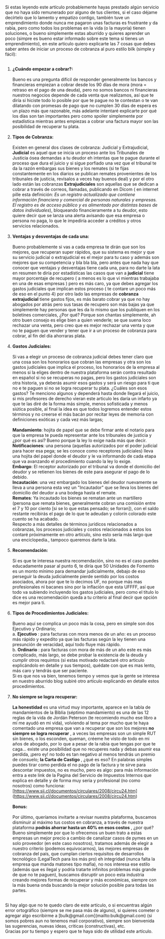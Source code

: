 Si estas leyendo este artículo probablemente hayas prestado algún servicio que no haya sido remunerado por alguno de tus clientes, si el caso déjame decírtelo que lo lamento y empatizo contigo, también tuve un emprendimiento donde nunca me pagaron unas facturas es frustrante y da rabia, pero como todos los problemas en la vida (o la mayoría) tienen soluciones, o bueno simplemente estas aburrido y quieres aprender un poco (simpre es bueno estar informado sobre este tema si tienes un emprendimiento), en este articulo quiero explicarte las 7 cosas que debes saber antes de iniciar un proceso de cobranza al puro estilo bilk (simple y fácil):
<br><br>
1. **¿Cuándo empezar a cobrar?:**
<br><br>
Bueno es una pregunta difícil de responder generalmente los bancos y financieras empiezan a cobrar desde los 90 días de mora (mora = retraso en el pago de una deuda), pero no somos bancos ni financieras nuestros negocios depende de cada venta que realizamos, así que te diría si hiciste todo lo posible por que te pague no te contestan o te van dilatando con promesas de pago que no cumplen 30 días de espera es un plazo más que razonable, más adelante intentaré explicarte por qué los días son tan importantes pero como spoiler simplemente por estadística mientras antes empiezas a cobrar una factura mayor son las posibilidad de recuperar tu plata.
<br><br>
2. **Tipos de Cobranza:**
<br><br>
Existen en general dos clases de cobranza: Judicial y Extrajudicial, **Judicial** es aquel que se inicia un proceso ante los Tribunales de Justicia ósea demandas a tu deudor eh intentas que te pague durante el proceso que dura el juicio y si sigue porfiado una vez que el tribunal te da la razón embargas sus bienes y los remates (si te fijas constantemente en los diarios se publican remates provenientes de los tribunales de justicia, revísalos a veces hay buenos deal) y por el otro lado están las cobranzas **Extrajudiciales** son aquellas que se dedican a cobrar a través de correos, llamadas, publicando en Dicom ( en internet pille esta definición: _Es un registro actualizado que contiene información financiera y comercial de personas naturales y empresas. El registro es de acceso público y es alimentado por distintas bases de datos individuales_), bloqueando financieramente a tu deudor, esto quiere decir que se lanza una alerta avisando que esa empresa o persona no paga, lo que le impediría acceder a créditos y otros servicios relacionados.
<br><br>
3. **Ventajas y desventajas de cada una:**
<br><br>
Bueno probablemente si vas a cada empresa te dirán que son los mejores, que recuperan super rápidos, que su sistema es mejor y que su servicio judicial o extrajudicial es el mejor para tu caso y además son mejores que su competencia y bla bla bla, pero antes que nada hay que conocer que ventajas y desventajas tiene cada una, para no darte la lata en resumen te diría por estadísticas las casos que van a **judicial** tiene mayor porcentaje de recupero ( a menos es lo que vi mientras trabajaba en una de esas empresas ) pero es más caro, ya que debes agregar los gastos judiciales que implican estos proceso ( te contare un poco más de eso en el punto 4) por otro lado las empresas de **cobranza extrajudicial** tiene gastos fijos, es más barato cobrar ya que no hay abogados por atrás pero sus tasas de recupero son más bajas ya que simplemente hay personas que les da lo mismo que los publiquen en los boletines comerciales, ¿Por qué? Porque son chantas simplemente, ah otro buen consejo es elige bien a quien venderle; se que suena loco rechazar una venta, pero creo que es mejor rechazar una venta y que no te paguen que vender y tener que ir a un proceso de cobranza para cobrar, al fin del día ahorraras plata.
<br><br>
4. **Gastos Judiciales:**
<br><br>
Si vas a elegir un proceso de cobranza judicial debes tener claro que una cosa son los honorarios que cobran las empresas y otra son los gastos judiciales que implica el proceso, los honorarios de la empresa al menos si la eliges dentro de nuestra plataforma serán contra resultado en español si no se recuperas no pagas, pero los gastos judiciales son otra historia, ya deberás asumir esos gastos y será un riesgo para ti que no e te paguen si no se logra recuperar tu plata. ¿Cuáles son esos gastos? Te menciono algunos y dependerá hasta donde llegará el juicio, si mis profesores de derecho vieran este articulo les daría un infarto ya que te las diré de la forma más simple, menos sofisticada y menos siútica posible, al final la idea es que todos logremos entender estos términos y no creerse el más bacán por recitar leyes de memoria con definiciones exóticas y cada vez más largas;
<br><br> **Mandamiento**: hojita de papel que se debe firmar ante el notario para que la empresa te pueda representar ante los tribunales de justicia y ¿por qué es así? Bueno porque la ley lo exige nada más que decir.
<br> **Notificaciones**: una persona (aquellas autorizados por el poder judicial para hacer esa pega; se les conoce como receptores judiciales) lleva una hojita del papel donde el deudor y le va informando de cada etapa que va avanzando el procedimiento cuando la ley lo exige.
<br> **Embargo**: El receptor autorizado por el tribunal va donde el domicilio del deudor y se retienen los bienes de este para asegurar el pago de lo debido.
<br> **Incautación**: una vez embargado los bienes del deudor nuevamente se lleva a una persona esta vez un &quot;Incautador&quot; que se lleva los bienes del domicilio del deudor a una bodega hasta el remate.
<br> **Remates**: Ya incautado los bienes se rematan ante un martillero (persona que remata bienes, generalmente cobran una comisión entre el 7 y 10 por ciento [si se lo que estas pensado; se forran]), con el saldo restante recibirás el pago de lo que te adeudan y colorín colorado este cuento se ha acabado.
<br> Respecto a más detalles de términos jurídicos relacionados a cobranzas, los procesos judiciales y costos relacionados a estos los contaré próximamente en otro artículo, sino esto sería más largo que una enciclopedia., tampoco queremos darte la lata.
<br><br>
5. **Recomendación:**
<br><br>
Si es que te interesa nuestra recomendación, sino no es el caso puedes educadamente pasar al punto 6, te diría que 50 Unidades de Fomento es un monto mínimo para demandar judicialmente, debajo de eso perseguir la deuda judicialmente pierde sentido por los costos asociados, ahora por que te lo decimos UF, no porque más mas profesionales ni bacanes sino por la inflación que esta UFFFF, así que todo va subiendo incluyendo los gastos judiciales, pero como el titulo lo dice es una recomendación queda a tu criterio al final decir que opción es mejor para ti.
<br><br>
6. **Tipos de Procedimientos Judiciales:**
<br><br>
Bueno aquí se complica un poco más la cosa, pero en simple son dos Ejecutivo y Ordinario;
<br> a. **Ejecutivo** : para facturas con mora menos de un año: es un proceso más rápido y expedito ya que las facturas según la ley tienen una presunción de veracidad, aquí todo fluye más rápido.
<br> b. **Ordinario** : para facturas con mora de más de un año este es más complicado, más largo, se debe probar la existencia de la deuda y cumplir otros requintos (si estas motivado redactaré otro articulo explicándolo en detalle y sus tiempos), quédate con que es mas lento, más caro y tendrás que ser paciente.
<br> Si es que nos va bien, tenemos tiempo y vemos que la gente se interesa en nuestro aburrido blog subiré otro articulo explicando en detalle estos procedimientos.
<br><br>
7. **No siempre se logra recuperar:**
<br><br>
**La honestidad** es una virtud muy importante, aparece en la tabla de mandamientos de la Biblia (séptimo mandamiento) es una de las 12 reglas de la vida de Jordán Peterson (te recomiendo mucho ese libro a mí me ayudó en mi vida), volviendo al tema por mucho que te haya comentado una empresa que van a recuperar que son los mejores **no siempre se logra recuperar** , a veces las empresas son un simple RUT sin bienes, o los esconden, queman, créeme he visto de todo en mi años de abogado, por lo que a pesar de la rabia que tengas por que te caga… existe una posibilidad que no recuperes nada y debas asumir esa perdida, ¡pero ey! no todo es tan negativo al menos tendrás un premio de consuelo; **la Carta de Castigo** , ¿qué es eso? En palabras simples puedes tirar como perdida el no pago de la factura y te sirve para descontar impuestos, no es mucho, pero es algo: para más información entra a este link de la Pagina del Servicio de Impuestos Internos que explica en detalle y de forma muy seria y profesional (no como nosotros) como funciona:
<br> [https://www.sii.cl/documentos/circulares/2008/circu24.htm]
(https://www.sii.cl/documentos/circulares/2008/circu24.htm)
<br><br> **Bonus:**
<br><br>
Por último, queríamos invitarte a revisar nuestra plataforma, buscamos disminuir al máximo tus costos en cobranza, a través de nuestra plataforma **podrás ahorrar hasta un 40% en esos costos** , ¿por qué? Bueno simplemente por que lo ofrecemos un buen trato a estas empresas un mejor precio a cambio de canalizar casos de pymes en un solo proveedor (en este caso nosotros), tratamos además de elegir a nuestro criterio (podemos equivocarnos), las mejores empresas de cobranza del país, que cumplan ciertos requisitos de desarrollos tecnológico (LegalTech para los más pro) eh integridad (nunca falta la empresa que manda matones tipo mafia), no nos interesa ese estilo (además que es ilegal y podría tratarte infinitos problemas más grande de que no te paguen), buscamos disruptir un poco esta industria creando mejores formas de recuperar y más económicas, siempre con la más buena onda buscando la mejor solución posible para todas las partes.
<br>
Si hay algo que no te quedo claro de este artículo, o si encuentras algún error ortográfico (siempre se me pasa más de alguno), si quieres cometer o agregar algo escribirme a [bulk@gmail.com](mailto:bulk@gmail.com) (si somos pobres aun no tenemos mail corporativo), siempre son bienvenida las sugerencias, nuevas ideas, criticas (constructivas), etc.
<br>
Gracias por tu tiempo y espero que te haya sido de utilidad este artículo.
